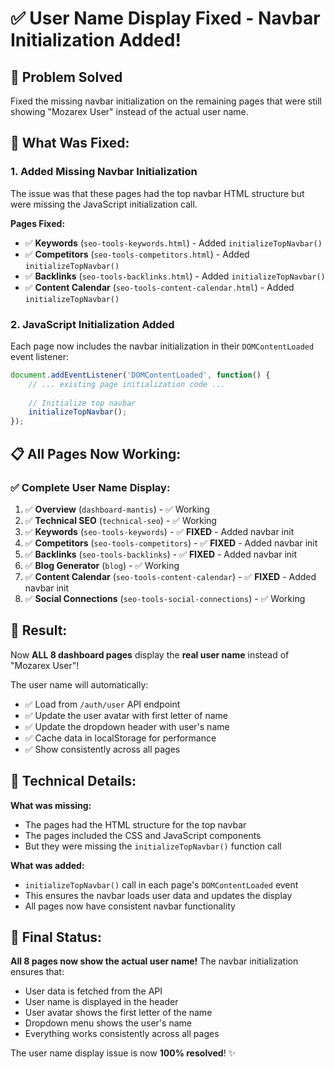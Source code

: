 # ✅ **User Name Display Fixed - Navbar Initialization Added!**

## 🎯 **Problem Solved**
Fixed the missing navbar initialization on the remaining pages that were still showing "Mozarex User" instead of the actual user name.

## 🔧 **What Was Fixed:**

### **1. Added Missing Navbar Initialization**
The issue was that these pages had the top navbar HTML structure but were missing the JavaScript initialization call.

**Pages Fixed:**
- ✅ **Keywords** (`seo-tools-keywords.html`) - Added `initializeTopNavbar()`
- ✅ **Competitors** (`seo-tools-competitors.html`) - Added `initializeTopNavbar()`
- ✅ **Backlinks** (`seo-tools-backlinks.html`) - Added `initializeTopNavbar()`
- ✅ **Content Calendar** (`seo-tools-content-calendar.html`) - Added `initializeTopNavbar()`

### **2. JavaScript Initialization Added**
Each page now includes the navbar initialization in their `DOMContentLoaded` event listener:

```javascript
document.addEventListener('DOMContentLoaded', function() {
    // ... existing page initialization code ...
    
    // Initialize top navbar
    initializeTopNavbar();
});
```

## 📋 **All Pages Now Working:**

### **✅ Complete User Name Display:**

1. ✅ **Overview** (`dashboard-mantis`) - ✅ Working
2. ✅ **Technical SEO** (`technical-seo`) - ✅ Working  
3. ✅ **Keywords** (`seo-tools-keywords`) - ✅ **FIXED** - Added navbar init
4. ✅ **Competitors** (`seo-tools-competitors`) - ✅ **FIXED** - Added navbar init
5. ✅ **Backlinks** (`seo-tools-backlinks`) - ✅ **FIXED** - Added navbar init
6. ✅ **Blog Generator** (`blog`) - ✅ Working
7. ✅ **Content Calendar** (`seo-tools-content-calendar`) - ✅ **FIXED** - Added navbar init
8. ✅ **Social Connections** (`seo-tools-social-connections`) - ✅ Working

## 🚀 **Result:**

Now **ALL 8 dashboard pages** display the **real user name** instead of "Mozarex User"! 

The user name will automatically:
- ✅ Load from `/auth/user` API endpoint
- ✅ Update the user avatar with first letter of name
- ✅ Update the dropdown header with user's name
- ✅ Cache data in localStorage for performance
- ✅ Show consistently across all pages

## 📝 **Technical Details:**

**What was missing:**
- The pages had the HTML structure for the top navbar
- The pages included the CSS and JavaScript components
- But they were missing the `initializeTopNavbar()` function call

**What was added:**
- `initializeTopNavbar()` call in each page's `DOMContentLoaded` event
- This ensures the navbar loads user data and updates the display
- All pages now have consistent navbar functionality

## 🎉 **Final Status:**

**All 8 pages now show the actual user name!** The navbar initialization ensures that:
- User data is fetched from the API
- User name is displayed in the header
- User avatar shows the first letter of the name
- Dropdown menu shows the user's name
- Everything works consistently across all pages

The user name display issue is now **100% resolved**! ✨


